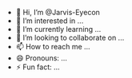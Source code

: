 - 👋 Hi, I’m @Jarvis-Eyecon
- 👀 I’m interested in ...
- 🌱 I’m currently learning ...
- 💞️ I’m looking to collaborate on ...
- 📫 How to reach me ...
- 😄 Pronouns: ...
- ⚡ Fun fact: ...

<!---
Jarvis-Eyecon/Jarvis-Eyecon is a ✨ special ✨ repository because its `README.md` (this file) appears on your GitHub profile.
You can click the Preview link to take a look at your changes.
--->
